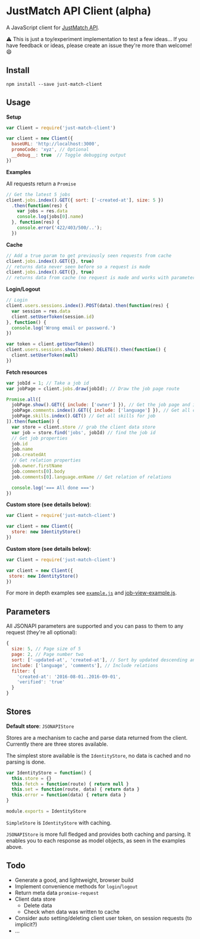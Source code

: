# JustMatch API Client (alpha)

A JavaScript client for [JustMatch API](https://github.com/justarrived/just_match_api).

:warning: This is just a toy/experiment implementation to test a few ideas... If you have feedback or ideas, please create an issue they're more than welcome! :smile:

## Install

```
npm install --save just-match-client
```

## Usage

__Setup__

```javascript
var Client = require('just-match-client')

var client = new Client({
  baseURL: 'http://localhost:3000',
  promoCode: 'xyz', // Optional
  __debug__: true  // Toggle debugging output
})
```

__Examples__

All requests return a `Promise`

```javascript
// Get the latest 5 jobs
client.jobs.index().GET({ sort: ['-created-at'], size: 5 })
  .then(function(res) {
    var jobs = res.data
    console.log(jobs[0].name)
  }, function(res) {
    console.error('422/403/500/..');
  })
```

__Cache__
```javascript
// Add a true param to get previously seen requests from cache
client.jobs.index().GET({}, true)
// returns data never seen before so a request is made
client.jobs.index().GET({}, true)
// returns data from cache (no request is made and works with parameters)
```

__Login/Logout__

```javascript
// Login
client.users.sessions.index().POST(data).then(function(res) {
  var session = res.data
  client.setUserToken(session.id)
}, function() {
  console.log('Wrong email or password.')
})
```

```javascript
var token = client.getUserToken()
client.users.sessions.show(token).DELETE().then(function() {
  client.setUserToken(null)
})
```

__Fetch resources__

```javascript
var jobId = 1; // Take a job id
var jobPage = client.jobs.draw(jobId); // Draw the job page route

Promise.all([
  jobPage.show().GET({ include: ['owner'] }), // Get the job page and include the owner in the response
  jobPage.comments.index().GET({ include: ['language'] }), // Get all comments for job and include the language
  jobPage.skills.index().GET() // Get all skills for job
]).then(function() {
  var store = client.store // grab the client data store
  var job = store.find('jobs', jobId) // find the job id
  // Get job properties
  job.id
  job.name
  job.createdAt
  // Get relation properties
  job.owner.firstName
  job.comments[0].body
  job.comments[0].language.enName // Get relation of relations

  console.log('=== All done ===')
})
```

__Custom store (see details below)__:

```javascript
var Client = require('just-match-client')

var client = new Client({
  store: new IdentityStore()
})
```

__Custom store (see details below)__:

```javascript
var Client = require('just-match-client')

var client = new Client({
 store: new IdentityStore()
})
```


For more in depth examples see [`example.js`](example.js) and [job-view-example.js](job-view-example.js).

## Parameters

All JSONAPI parameters are supported and you can pass to them to any request (they're all optional):

```javascript
{
  size: 5, // Page size of 5
  page: 2, // Page number two
  sort: ['-updated-at', 'created-at'], // Sort by updated descending and then by created ascending
  include: ['language', 'comments'], // Include relations
  filter: {
    'created-at': '2016-08-01..2016-09-01',
    'verified': 'true'
  }
}
```

## Stores

__Default store__: `JSONAPIStore`

Stores are a mechanism to cache and parse data returned from the client. Currently there are three stores available.

The simplest store available is the `IdentityStore`, no data is cached and no parsing is done.

```javascript
var IdentityStore = function() {
  this.store = {}
  this.fetch = function(route) { return null }
  this.set = function(route, data) { return data }
  this.error = function(data) { return data }
}

module.exports = IdentityStore
```

`SimpleStore` is `IdentityStore` with caching.

`JSONAPIStore` is more full fledged and provides both caching and parsing. It enables you to each response as model objects, as seen in the examples above.

## Todo

* Generate a good, and lightweight, browser build
* Implement convenience methods for `login`/`logout`
* Return meta data `promise-request`
* Client data store
  - Delete data
  - Check when data was written to cache
* Consider auto setting/deleting client user token, on session requests (to implicit?)
* ...
